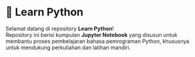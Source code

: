 # 🐍 Learn Python  

Selamat datang di repository **Learn Python**!  
Repository ini berisi kumpulan **Jupyter Notebook** yang disusun untuk membantu proses pembelajaran bahasa pemrograman Python, khususnya untuk mendukung perkuliahan dan latihan mandiri.  
